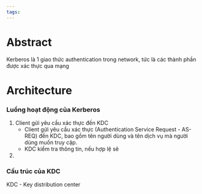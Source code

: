 ```yaml
---
tags:
---
```

# Abstract
Kerberos là 1 giao thức authentication trong network, tức là các thành phần được xác thực qua mạng 

# Architecture

### Luồng hoạt động của Kerberos
1. Client gửi yêu cầu xác thực đến KDC
	- Client gửi yêu cầu xác thực (Authentication Service Request - AS-REQ) đến KDC, bao gồm tên người dùng và tên dịch vụ mà người dùng muốn truy cập.
	- KDC kiểm tra thông tin, nếu hợp lệ sẽ 
2. 

### Cấu trúc của KDC

KDC - Key distribution center